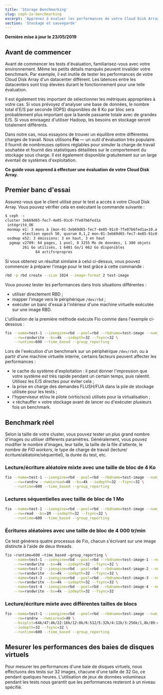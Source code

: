 ```yaml
---
title: 'Storage Benchmarking'
slug: ceph-io-benchmarking
excerpt: 'Apprenez à évaluer les performances de votre Cloud Disk Array'
section: 'Stockage et sauvegarde'
---
```


**Dernière mise à jour le 23/05/2019**

## Avant de commencer
Avant de commencer les tests d'évaluation, familiarisez-vous avec votre environnement. Même les petits détails manqués peuvent invalider votre benchmark. Par exemple, il est inutile de tester les performances de votre Cloud Disk Array d'un datacenter différent. Les latences entre les datacenters sont trop élevées durant le fonctionnement pour une telle évaluation.

Il est également très important de sélectionner les métriques appropriées à votre cas. Si vous prévoyez d'analyser une base de données, le nombre total d'E/S par seconde (IOPS) disponibles de 8 Ko par bloc sera probablement plus important que la bande passante totale avec de grandes E/S. Si vous envisagez d'utiliser Hadoop, les besoins en stockage seront totalement différents.

Dans notre cas, nous essayons de trouver un équilibre entre différentes charges de travail. Nous utilisons **Fio** — un outil d'évaluation très populaire. Il fournit de nombreuses options réglables pour simuler la charge de travail souhaitée et fournit des statistiques détaillées sur le comportement du stockage sous charge. Il est également disponible gratuitement sur un large éventail de systèmes d'exploitation.

**Ce guide vous apprend à effectuer une évaluation de votre Cloud Disk Array.**

## Premier banc d'essai
Assurez-vous que le client utilisé pour le test a accès à votre Cloud Disk Array. Vous pouvez vérifier cela en exécutant la commande suivante :

```bash
$ ceph -s
cluster 3eb69d65-fec7-4e05-91c0-7fe07b6fed1a
 intégrité_OK
 monmap e1: 3 mons à {mon-01-3eb69d65-fec7-4e05-91c0-7fe07b6fed1a=10.a.b.x:6789/0,mon-02-3eb69d65-fec7-4e00 5-91c0-7fe07b6fed1a=10..a.b.y:6789/0,mon-03-3eb69d65-fec7-4e05-91c0-7fe07b6fed1a=10.a.b.z:6 789/0}
        election epoch 50, quorum 0,1,2 mon-01-3eb69d65-fec7-4e05-91c0-7fe07b6fed1a,mon-02-3eb69d65-fec7-4e05-91c0-7fe07b6fed1a,mon-03-3eb69d65-fec7-4e05-91c0-7fe07b6fed1a
 osdmap e52: 3 émissions: 3 en haut, 3 en haut
  pgmap v2709: 64 pages, 1 pool, 8 3255 Mo de données, 1 300 objets
        261 Go utilisés, 1 6401 Go/1 662 Go disponibles
              64 actifs+propres
```

Si vous obtenez un résultat similaire à celui ci-dessus, vous pouvez commencer à préparer l'image pour le test grâce à cette commande :


```bash
rbd -p rbd create --size 1024 --image-format 2 test-image
```

Vous pouvez tester les performances dans trois situations différentes :

- utiliser directement RBD ;
- mapper l'image vers le périphérique `/dev/rbd` ;
- exécuter un banc d'essai à l'intérieur d'une machine virtuelle exécutée sur une image RBD.

L'utilisation de la première méthode exécute Fio comme dans l'exemple ci-dessous :

```bash
fio --name=test-1 --ioengine=rbd --pool=rbd --rbdname=test-image --numjobs=1 \
    --rw=randwrite --bs=4k --iodepth=32 --fsync=32 \
    --runtime=600 --time_based --group_reporting
```

Lors de l'exécution d'un benchmark sur un périphérique `/dev/rbd\` ou à partir d'une machine virtuelle interne, certains facteurs peuvent affecter les performances :

- le cache du système d'exploitation : il peut donner l'impression que votre système est très rapide pendant un certain temps, puis ralentit. Utilisez les E/S directes pour éviter cela ;
- la prise en charge des demandes FLUSH/FUA dans la pile de stockage utilisée pour les tests ;
- l'hyperviseur et/ou le pilote (virtio/scsi) utilisés pour la virtualisation ;
- « réchauffer » votre stockage avant de lancer ou d'exécuter plusieurs fois un benchmark.


## Benchmark réel

Selon la taille de votre cluster, vous pouvez tester un plus grand nombre d'images ou utiliser différents paramètres. Généralement, vous pouvez modifier le nombre d'images, leur taille, la taille de la file d'attente, le nombre de *FIO workers*, le type de charge de travail (lecture/écriture/aléatoire/séquentiel), la durée du test, etc.


### Lecture/écriture aléatoire mixte avec une taille de bloc de 4 Ko

```bash
fio --name=test-1 --ioengine=rbd --pool=rbd --rbdname=test-image --numjobs=1 \
    --rw=randrw --rwmixread=40 --bs=4k --iodepth=32 --fsync=32 \
    --runtime=600 --time_based --group_reporting
```


### Lectures séquentielles avec taille de bloc de 1 Mo

```bash
fio --name=test-1 --ioengine=rbd --pool=rbd --rbdname=test-image --numjobs=1 \
    --rw=read --bs=1M --iodepth=32 --fsync=32 \
    --runtime=600 --time_based --group_reporting
```


### Écritures aléatoires avec une taille de bloc de 4 000 tr/min
Ce test générera quatre processus de Fio, chacun s'écrivant sur une image distincte à l'aide de deux threads.


```bash
fio —runtime=600 —time_based —group_reporting \
    --name=test-1 --ioengine=rbd --pool=rbd --rbdname=test-image-1 --numjobs=2 \
    --rw=randwrite --bs=4k --iodepth=32 --fsync=32 \
    --name=test-2 --ioengine=rbd --pool=rbd --rbdname=test-image-2 --numjobs=2 \
    --rw=randwrite --bs=4k --iodepth=32 --fsync=32 \
    --name=test-3 --ioengine=rbd --pool=rbd --rbdname=test-image-3 --numjobs=2 \
    --rw=randwrite --bs=4k --iodepth=32 --fsync=32 \
    --name=test-4 --ioengine=rbd --pool=rbd --rbdname=test-image-4 --numjobs=2 \
    --rw=randwrite --bs=4k --iodepth=32 --fsync=32
```


### Lecture/écriture mixte avec différentes tailles de blocs

```bash
fio --name=test-1 --ioengine=rbd --pool=rbd --rbdname=test-image --numjobs=1 \
    --rw=randrw --rwmixread=40 \
    --bssplit=64k/47:4k/22:16k/12:8k/6:512/5:32k/4:12k/3:256k/1,8k/89:4k/11 \
    --iodepth=32 --fsync=32 \
    --runtime=600 --time_based --group_reporting
```


## Mesurer les performances des baies de disques virtuels
Pour mesurer les performances d'une baie de disques virtuels, nous effectuons des tests sur 32 images, chacune d'une taille de 32 Go, ce pendant quelques heures. L'utilisation de jeux de données volumineux pendant les tests nous garantit que les performances resteront à un niveau spécifié.